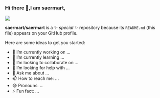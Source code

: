 ### Hi there 👋,I am saermart, 
 
![](https://github-readme-stats.vercel.app/api?username=saermart&count_private=true&theme=dracula&show_icons=true)

**saermart/saermart** is a ✨ _special_ ✨ repository because its `README.md` (this file) appears on your GitHub profile.

Here are some ideas to get you started:

- 🔭 I’m currently working on ...
- 🌱 I’m currently learning ...
- 👯 I’m looking to collaborate on ...
- 🤔 I’m looking for help with ...
- 💬 Ask me about ...
- 📫 How to reach me: ...
- 😄 Pronouns: ...
- ⚡ Fun fact: ...

